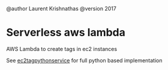 @author Laurent Krishnathas
@version 2017

# Serverless aws lambda

AWS Lambda to create tags in ec2 instances


See [ec2tagpythonservice](ec2tagpythonservice) for full python based implementation



